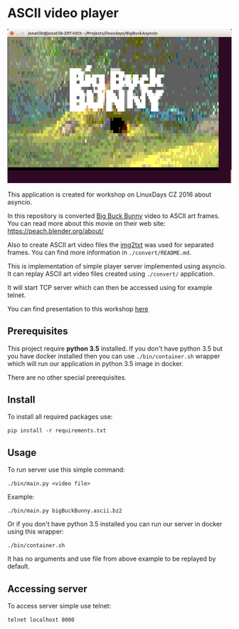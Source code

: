# ASCII video player

![example](example.png)

This application is created for workshop on LinuxDays CZ 2016 about asyncio.

In this repository is converted [Big Buck Bunny](https://peach.blender.org/about/) video
to ASCII art frames. You can read more about this movie on their web site: https://peach.blender.org/about/

Also to create ASCII art video files the [img2txt](https://github.com/hit9/img2txt) was used for separated
frames. You can find more information in `./convert/README.md`.

This is implementation of simple player server implemented using asyncio. It can replay ASCII art video files
created using `./convert/` application.

It will start TCP server which can then be accessed using for example telnet.


You can find presentation to this workshop [here](https://qntln.github.io/big-buck-asyncio/#/)

## Prerequisites

This project require **python 3.5** installed. If you don't have python 3.5 but you have docker installed
then you can use `./bin/container.sh` wrapper which will run our application in python 3.5 image in docker.

There are no other special prerequisites.
 
## Install
 
To install all required packages use:

```
pip install -r requirements.txt
```

## Usage

To run server use this simple command:

```
./bin/main.py <video file>
```

Example:

```
./bin/main.py bigBuckBunny.ascii.bz2
```

Or if you don't have python 3.5 installed you can run our server in docker using this wrapper:

```
./bin/container.sh
```

It has no arguments and use file from above example to be replayed by default.

## Accessing server

To access server simple use telnet:

```
telnet localhost 8000
```
